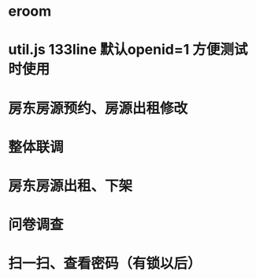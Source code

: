 # eroom
# util.js 133line 默认openid=1  方便测试时使用

# 房东房源预约、房源出租修改
# 整体联调
# 房东房源出租、下架
# 问卷调查
# 扫一扫、查看密码（有锁以后）